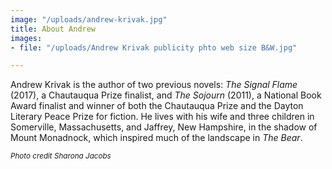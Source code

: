 ```yaml
---
image: "/uploads/andrew-krivak.jpg"
title: About Andrew
images:
- file: "/uploads/Andrew Krivak publicity phto web size B&W.jpg"

---
```

Andrew Krivak is the author of two previous novels: _The Signal Flame_ (2017), a Chautauqua Prize finalist, and _The Sojourn_ (2011), a National Book Award finalist and winner of both the Chautauqua Prize and the Dayton Literary Peace Prize for fiction. He lives with his wife and three children in Somerville, Massachusetts, and Jaffrey, New Hampshire, in the shadow of Mount Monadnock, which inspired much of the landscape in _The Bear_.

<small>
  
  _Photo credit Sharona Jacobs_

</small>